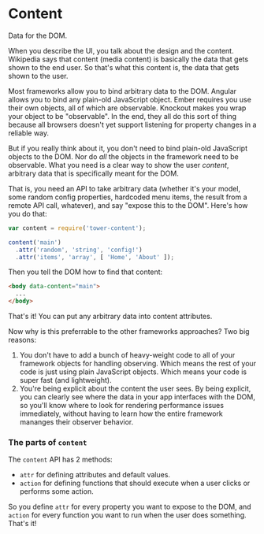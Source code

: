 # Content

Data for the DOM.

When you describe the UI, you talk about the design and the content. Wikipedia says that content (media content) is basically the data that gets shown to the end user. So that's what this content is, the data that gets shown to the user.

Most frameworks allow you to bind arbitrary data to the DOM. Angular allows you to bind any plain-old JavaScript object. Ember requires you use their own objects, all of which are observable. Knockout makes you wrap your object to be "observable". In the end, they all do this sort of thing because all browsers doesn't yet support listening for property changes in a reliable way.

But if you really think about it, you don't need to bind plain-old JavaScript objects to the DOM. Nor do _all_ the objects in the framework need to be observable. What you need is a clear way to show the user _content_, arbitrary data that is specifically meant for the DOM.

That is, you need an API to take arbitrary data (whether it's your model, some random config properties, hardcoded menu items, the result from a remote API call, whatever), and say "expose this to the DOM". Here's how you do that:

```js
var content = require('tower-content');

content('main')
  .attr('random', 'string', 'config!')
  .attr('items', 'array', [ 'Home', 'About' ]);
```

Then you tell the DOM how to find that content:

```html
<body data-content="main">
  ...
</body>
```

That's it! You can put any arbitrary data into content attributes.

Now why is this preferrable to the other frameworks approaches? Two big reasons:

1. You don't have to add a bunch of heavy-weight code to all of your framework objects for handling observing. Which means the rest of your code is just using plain JavaScript objects. Which means your code is super fast (and lightweight).
2. You're being explicit about the content the user sees. By being explicit, you can clearly see where the data in your app interfaces with the DOM, so you'll know where to look for rendering performance issues immediately, without having to learn how the entire framework mananges their observer behavior.

### The parts of `content`

The `content` API has 2 methods:

- `attr` for defining attributes and default values.
- `action` for defining functions that should execute when a user clicks or performs some action.

So you define `attr` for every property you want to expose to the DOM, and `action` for every function you want to run when the user does something. That's it!